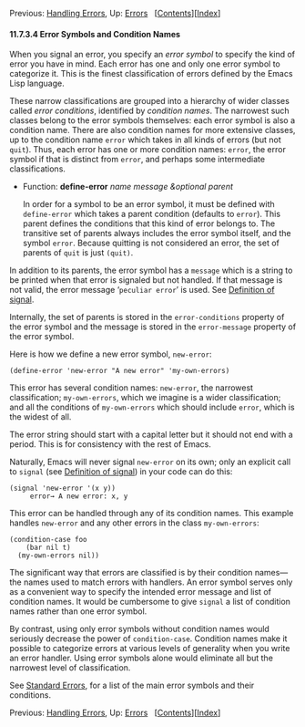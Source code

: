 <!-- This is the GNU Emacs Lisp Reference Manual
corresponding to Emacs version 27.2.

Copyright (C) 1990-1996, 1998-2021 Free Software Foundation,
Inc.

Permission is granted to copy, distribute and/or modify this document
under the terms of the GNU Free Documentation License, Version 1.3 or
any later version published by the Free Software Foundation; with the
Invariant Sections being "GNU General Public License," with the
Front-Cover Texts being "A GNU Manual," and with the Back-Cover
Texts as in (a) below.  A copy of the license is included in the
section entitled "GNU Free Documentation License."

(a) The FSF's Back-Cover Text is: "You have the freedom to copy and
modify this GNU manual.  Buying copies from the FSF supports it in
developing GNU and promoting software freedom." -->

<!-- Created by GNU Texinfo 6.7, http://www.gnu.org/software/texinfo/ -->

Previous: [Handling Errors](Handling-Errors.html), Up: [Errors](Errors.html)   \[[Contents](index.html#SEC_Contents "Table of contents")]\[[Index](Index.html "Index")]

#### 11.7.3.4 Error Symbols and Condition Names

When you signal an error, you specify an *error symbol* to specify the kind of error you have in mind. Each error has one and only one error symbol to categorize it. This is the finest classification of errors defined by the Emacs Lisp language.

These narrow classifications are grouped into a hierarchy of wider classes called *error conditions*, identified by *condition names*. The narrowest such classes belong to the error symbols themselves: each error symbol is also a condition name. There are also condition names for more extensive classes, up to the condition name `error` which takes in all kinds of errors (but not `quit`). Thus, each error has one or more condition names: `error`, the error symbol if that is distinct from `error`, and perhaps some intermediate classifications.

*   Function: **define-error** *name message \&optional parent*

    In order for a symbol to be an error symbol, it must be defined with `define-error` which takes a parent condition (defaults to `error`). This parent defines the conditions that this kind of error belongs to. The transitive set of parents always includes the error symbol itself, and the symbol `error`. Because quitting is not considered an error, the set of parents of `quit` is just `(quit)`.

In addition to its parents, the error symbol has a `message` which is a string to be printed when that error is signaled but not handled. If that message is not valid, the error message ‘`peculiar error`’ is used. See [Definition of signal](Signaling-Errors.html#Definition-of-signal).

Internally, the set of parents is stored in the `error-conditions` property of the error symbol and the message is stored in the `error-message` property of the error symbol.

Here is how we define a new error symbol, `new-error`:

    (define-error 'new-error "A new error" 'my-own-errors)

This error has several condition names: `new-error`, the narrowest classification; `my-own-errors`, which we imagine is a wider classification; and all the conditions of `my-own-errors` which should include `error`, which is the widest of all.

The error string should start with a capital letter but it should not end with a period. This is for consistency with the rest of Emacs.

Naturally, Emacs will never signal `new-error` on its own; only an explicit call to `signal` (see [Definition of signal](Signaling-Errors.html#Definition-of-signal)) in your code can do this:

    (signal 'new-error '(x y))
         error→ A new error: x, y

This error can be handled through any of its condition names. This example handles `new-error` and any other errors in the class `my-own-errors`:

    (condition-case foo
        (bar nil t)
      (my-own-errors nil))

The significant way that errors are classified is by their condition names—the names used to match errors with handlers. An error symbol serves only as a convenient way to specify the intended error message and list of condition names. It would be cumbersome to give `signal` a list of condition names rather than one error symbol.

By contrast, using only error symbols without condition names would seriously decrease the power of `condition-case`. Condition names make it possible to categorize errors at various levels of generality when you write an error handler. Using error symbols alone would eliminate all but the narrowest level of classification.

See [Standard Errors](Standard-Errors.html), for a list of the main error symbols and their conditions.

Previous: [Handling Errors](Handling-Errors.html), Up: [Errors](Errors.html)   \[[Contents](index.html#SEC_Contents "Table of contents")]\[[Index](Index.html "Index")]
